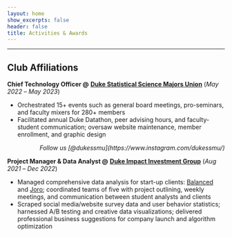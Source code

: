 ```yaml
---
layout: home
show_excerpts: false
header: false
title: Activities & Awards
---
```


------------------------------------------------------------------------------

## Club Affiliations

**Chief Technology Officer @** [**Duke Statistical Science Majors Union**](https://dukegroups.com/ssmu/home/) (_May 2022_ – _May 2023_)
- Orchestrated 15+ events such as general board meetings, pro-seminars, and faculty mixers for 280+ members
- Facilitated annual Duke Datathon, peer advising hours, and faculty-student communication; oversaw website maintenance, member enrollment, and graphic design

<div style="text-align: right"> <i>Follow us [@dukessmu](https://www.instagram.com/dukessmu/)</i> </div>


**Project Manager & Data Analyst @** [**Duke Impact Investment Group**](https://www.linkedin.com/company/diig/) (_Aug 2021_ – _Dec 2022_)
- Managed comprehensive data analysis for start-up clients: [Balanced](https://www.hellobalanced.com/) and [Joro](https://www.thecommons.earth/?source=joro); coordinated teams of five with project outlining, weekly meetings, and communication between student analysts and clients
- Scraped social media/website survey data and user behavior statistics; harnessed A/B testing and creative data visualizations; delivered professional business suggestions for company launch and algorithm optimization












